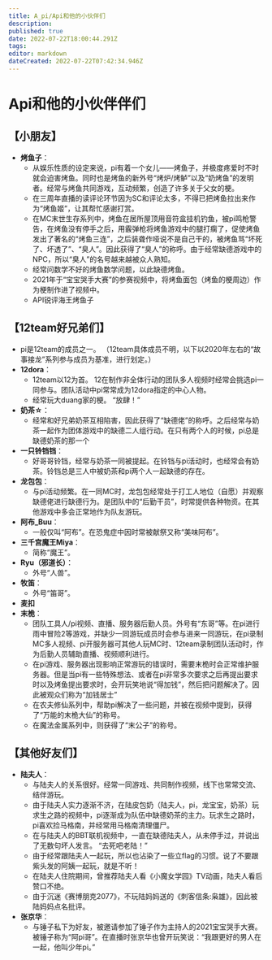 ```yaml
---
title: A_pi/Api和他的小伙伴们
description: 
published: true
date: 2022-07-22T18:00:44.291Z
tags: 
editor: markdown
dateCreated: 2022-07-22T07:42:34.946Z
---
```


# Api和他的小伙伴伴们
## 【小朋友】
+ **烤鱼子**：  
	- 从娱乐性质的设定来说，pi有着一个女儿——烤鱼子，并极度疼爱时不时就会迫害烤鱼。同时也是烤鱼的新外号“烤炉/烤鲈”以及“奶烤鱼”的发明者。经常与烤鱼共同游戏，互动频繁，创造了许多关于父女的梗。
	- 在三周年直播的读评论环节因为SC和评论太多，不得已把烤鱼拉出来作为“烤鱼姬”，让其帮忙感谢打赏。
	- 在MC末世生存系列中，烤鱼在居所屋顶用音符盒挂机钓鱼，被pi鸣枪警告，在烤鱼没有停手之后，用霰弹枪将烤鱼游戏中的腿打瘸了，促使烤鱼发出了著名的“烤鱼三连”，之后装聋作哑说不是自己干的，被烤鱼骂“坏死了、坏透了”、“臭人”。因此获得了“臭人”的称呼。由于经常缺德游戏中的NPC，所以“臭人”的名号越来越被众人熟知。
	- 经常问数学不好的烤鱼数学问题，以此缺德烤鱼。
	- 2021年于“宝宝哭手大赛”的参赛视频中，将烤鱼面包（烤鱼的梗周边）作为梗制作进了视频中。
	- API锐评海王烤鱼子

## 【12team好兄弟们】
+ pi是12team的成员之一。 （12team具体成员不明，以下以2020年左右的“故事接龙”系列参与成员为基准，进行划定。）
+ **12dora**：  
	- 12team以12为首。 12在制作非全体行动的团队多人视频时经常会挑选pi一同参与。团队活动中pi常常成为12dora指定的中心人物。
	- 经常玩大duang家的梗。 “放肆！”
+ **奶茶☆**：  
	- 经常和好兄弟奶茶互相陷害，因此获得了“缺德佬”的称呼。之后经常与奶茶一起作为团体游戏中的缺德二人组行动。在只有两个人的时候，pi总是缺德奶茶的那一个
+ **一只铃铛铛**：  
	- 好哥哥铃铛，经常与奶茶一同被提起。在铃铛与pi活动时，也经常会有奶茶。铃铛总是三人中被奶茶和pi两个人一起缺德的存在。
+ **龙包包**：  
	- 与pi活动频繁。在一同MC时，龙包包经常处于打工人地位（自愿）并观察缺德佬进行缺德行为。是团队中的“后勤干员”，时常提供各种物资。在其他游戏中多会正常地作为队友游玩。
+ **阿布_Buu**：  
	- 一般仅叫“阿布”。在恐鬼症中因时常被献祭又称“美味阿布”。
+ **三千宫魔王Miya**：  
	- 简称“魔王”。
+ **Ryu（邪道长）**：  
	- 外号“人兽”。
+ **牧笛**：  
	- 外号“笛哥”。
+ **麦扣**
+ **末桅**：  
	- 团队工具人/pi视频、直播、服务器后勤人员。外号有“东哥”等。在pi进行雨中冒险2等游戏，并缺少一同游玩成员时会参与进来一同游玩，在pi录制MC多人视频、pi开服务器可其他人玩MC时、12team录制团队活动时，作为后勤人员辅助直播、视频顺利进行。
	- 在pi游戏、服务器出现影响正常游玩的错误时，需要末桅时会正常维护服务器。但是当pi有一些特殊想法、或者在pi非常多次要求之后再提出要求时以及烤鱼提出要求时，会开玩笑地说“得加钱”，然后把问题解决了。因此被观众们称为“加钱居士”
	- 在农夫修仙系列中，帮助pi解决了一些问题，并被在视频中提到，获得了“万能的末桅大仙”的称号。
	- 在魔法金属系列中，则获得了“末公子”的称号。
## 【其他好友们】
+ **陆夫人**：  
	- 与陆夫人的关系很好。经常一同游戏、共同制作视频，线下也常常交流、结伴游玩。
	- 由于陆夫人实力逐渐不济，在陆皮包奶（陆夫人，pi，龙宝宝，奶茶）玩求生之路的视频中，pi逐渐成为队伍中缺德奶茶的主力。玩求生之路时，pi喜欢捡马格南，并经常用马格南清理僵尸。
	- 在与陆夫人的BBT联机视频中，一直在缺德陆夫人，从未停手过，并说出了无数句坏人发言。 “去死吧老陆！”
	- 由于经常跟陆夫人一起玩，所以也沾染了一些立flag的习惯。说了不要跟紫头发的阿姨一起玩，就是不听！
	- 在陆夫人住院期间，曾推荐陆夫人看《小魔女学园》TV动画，陆夫人看后赞口不绝。
	- 由于沉迷《赛博朋克2077》，不玩陆妈妈送的《刺客信条:枭雄》，因此被陆妈妈点名批评。
+ **张京华**：
	- 与锤子私下为好友，被邀请参加了锤子作为主持人的2021宝宝哭手大赛。被锤子称为“阿pi哥”。在直播时张京华也曾开玩笑说：“我跟更好的男人在一起，他叫少年pi。”